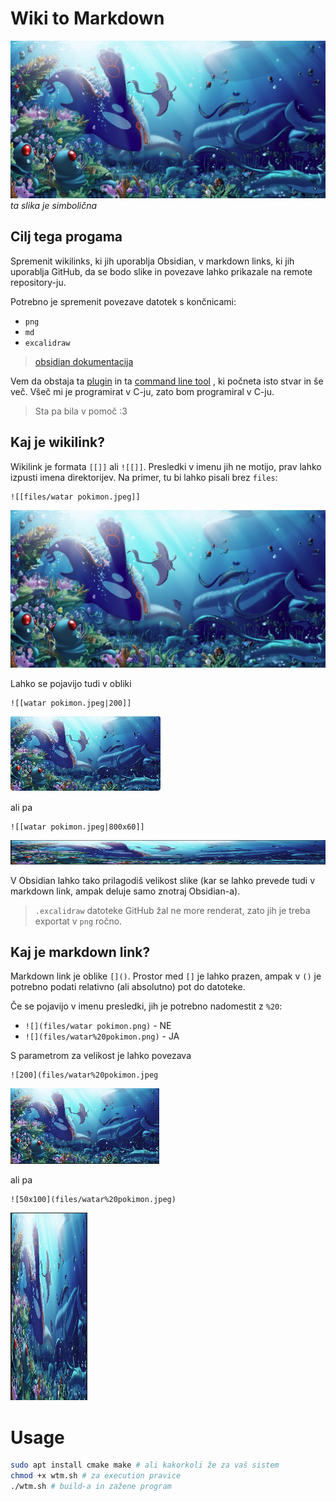 # Wiki to Markdown

![](files/watar%20pokimon.jpeg)
*ta slika je simbolična*

## Cilj tega progama

Spremenit wikilinks, ki jih uporablja Obsidian, v markdown
links, ki jih uporablja GitHub, da se bodo slike in povezave lahko prikazale na
remote repository-ju.

Potrebno je spremenit povezave datotek s končnicami:

- `png`
- `md`
- `excalidraw`

> [obsidian dokumentacija](https://help.obsidian.md/embeds)

Vem da obstaja ta [plugin](https://github.com/ozntel/obsidian-link-converter) in ta [command line tool](https://github.com/zoni/obsidian-export) , ki počneta isto stvar in še več. Všeč mi je programirat v C-ju, zato bom programiral v C-ju. 

> Sta pa bila v pomoč :3

## Kaj je wikilink?

Wikilink je formata `[[]]` ali `![[]]`. Presledki v imenu jih ne motijo, prav lahko izpusti imena direktorijev. Na primer, tu bi lahko pisali brez `files`:

```
![[files/watar pokimon.jpeg]]
```

![](files/watar%20pokimon.jpeg)

Lahko se pojavijo tudi v obliki 

```
![[watar pokimon.jpeg|200]]
```

![](files/Pasted%20image%2020250509124812.png)

ali pa 

```
![[watar pokimon.jpeg|800x60]]
```

![](files/Pasted%20image%2020250508234946.png)

V Obsidian lahko tako prilagodiš velikost slike (kar se lahko prevede tudi v markdown link, ampak deluje samo znotraj Obsidian-a).

> `.excalidraw` datoteke GitHub žal ne more renderat, zato jih je treba
> exportat v `png` ročno.

## Kaj je markdown link?

Markdown link je oblike `[]()`. Prostor med `[]` je lahko
prazen, ampak v `()` je potrebno podati relativno (ali absolutno) pot do datoteke.

Če se pojavijo v imenu presledki, jih je potrebno nadomestit z `%20`:

- `![](files/watar pokimon.png)` - NE
- `![](files/watar%20pokimon.png)` - JA

S parametrom za velikost je lahko povezava

```
![200](files/watar%20pokimon.jpeg
```

![](files/Pasted%20image%2020250508235012.png)

ali pa 

```
![50x100](files/watar%20pokimon.jpeg)
```

![](files/Pasted%20image%2020250508235029.png)

# Usage

```bash
sudo apt install cmake make # ali kakorkoli že za vaš sistem
chmod +x wtm.sh # za execution pravice
./wtm.sh # build-a in zažene program
```